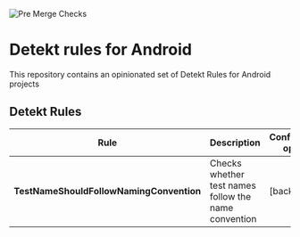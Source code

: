 ![Pre Merge Checks](https://github.com/wesjon/android-linters/workflows/Pre-merge%20checks/badge.svg)

# Detekt rules for Android

This repository contains an opinionated set of Detekt Rules for Android projects


## Detekt Rules

| Rule | Description | Configuration options | 
| --- | --- | --- |
| **TestNameShouldFollowNamingConvention** | Checks whether test names follow the name convention | [backtick] |
